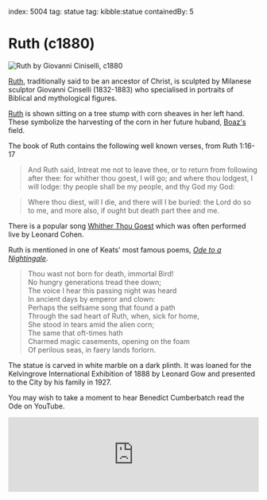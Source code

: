 index: 5004
tag: statue 
tag: kibble:statue
containedBy: 5

# Ruth (c1880)

![Ruth by Giovanni Ciniselli, c1880](image:ruth.jpg)

[Ruth](/wiki/Ruth_&#40;biblical_figure&#41;), traditionally said to be an ancestor of Christ, is sculpted
by Milanese sculptor Giovanni Cinselli (1832-1883) who specialised in
portraits of Biblical and mythological figures.

[Ruth](wiki/Book_of_Ruth) is shown sitting on a tree stump with corn sheaves in her
left hand. These symbolize the harvesting of the corn in her future
huband, [Boaz's](/wiki/Boaz) field.

The book of Ruth contains the following well known verses, from Ruth 1:16-17

> And Ruth said, Intreat me not to leave thee, or to return 
from following after thee: for whither thou goest, 
I will go; and where thou lodgest, I will lodge: 
thy people shall be my people, and thy God my God:

> Where thou diest, will I die, and there will I be buried: 
the Lord do so to me, and more also, if ought but death part thee and me.

There is a popular song [Whither Thou Goest](/wiki/Whither_Thou_Goest) which
was often performed live by Leonard Cohen.
        
Ruth is mentioned in one of Keats' most famous poems, [_Ode to a
Nightingale_](http://www.online-literature.com/keats/479/).

> Thou wast not born for death, immortal Bird!<br/>
No hungry generations tread thee down;<br/>
The voice I hear this passing night was heard<br/>
In ancient days by emperor and clown:<br/>
Perhaps the selfsame song that found a path<br/>
Through the sad heart of Ruth, when, sick for home,<br/>
She stood in tears amid the alien corn;<br/>
The same that oft-times hath<br/>
Charmed magic casements, opening on the foam<br/>
Of perilous seas, in faery lands forlorn.

The statue is carved in white marble on a dark plinth.  It was loaned
for the Kelvingrove International Exhibition of 1888 by Leonard
Gow and presented to the City by his family in 1927.

You may wish to take a moment to hear Benedict Cumberbatch read the 
Ode on YouTube.

<iframe width="100%" 
        src="https://www.youtube.com/embed/TdphtMWjies?rel=0" 
        frameborder="0" gesture="media" allow="encrypted-media" 
        allowfullscreen></iframe>

